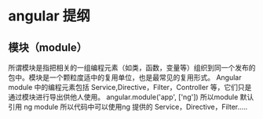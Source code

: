 # angular 提纲

## 模块（module）

所谓模块是指把相关的一组编程元素（如类，函数，变量等）组织到同一个发布的包中。模块是一个颗粒度适中的复用单位，也是最常见的复用形式。
Angular module 中的编程元素包括 Service,Directive，Filter，Controller 等，它们只是通过模块进行导出供他人使用。
angular.module('app', ['ng']) 所以module 默认引用 ng module 所以代码中可以使用ng 提供的 Service，Directive，Filter.....